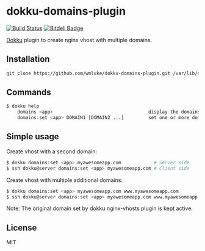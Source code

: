 # dokku-domains-plugin

[![Build Status](https://travis-ci.org/wmluke/dokku-domains-plugin.png?branch=master)](https://travis-ci.org/wmluke/dokku-domains-plugin)
[![Bitdeli Badge](https://d2weczhvl823v0.cloudfront.net/wmluke/dokku-domains-plugin/trend.png)](https://bitdeli.com/free "Bitdeli Badge")

[Dokku](https://github.com/progrium/dokku) plugin to create nginx vhost with multiple domains.

## Installation

```bash
git clone https://github.com/wmluke/dokku-domains-plugin.git /var/lib/dokku/plugins/domains-plugin
```

## Commands

```bash
$ dokku help
    domains <app>                                   display the domains for an app
    domains:set <app> DOMAIN1 [DOMAIN2 ...]         set one or more domains
```

## Simple usage

Create vhost with a second domain:

```bash
$ dokku domains:set <app> myawesomeapp.com            # Server side
$ ssh dokku@server domains:set <app> myawesomeapp.com # Client side
```

Create vhost with multiple additional domains:

```bash
$ dokku domains:set <app> myawesomeapp.com www.myawesomeapp.com            # Server side
$ ssh dokku@server domains:set <app> myawesomeapp.com www.myawesomeapp.com # Client side
```

Note: The original domain set by dokku nginx-vhosts plugin is kept active.

## License
MIT
